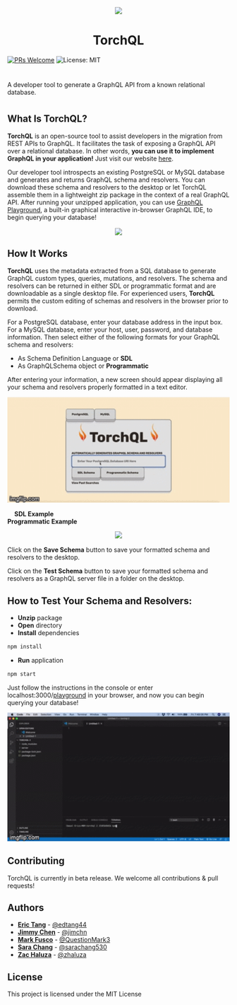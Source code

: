 <p align="center">
  <img width="50" src="https://github.com/oslabs-beta/TorchQL/blob/dev/torchql.png?raw=true">
  <h1 align="center">TorchQL</h1>
</p>

[![PRs Welcome](https://img.shields.io/badge/PRs-welcome-brightgreen.svg)](https://github.com/team-reactype/ReacType/pulls)
![License: MIT](https://img.shields.io/badge/License-MIT-yellow.svg)

#

A developer tool to generate a GraphQL API from a known relational database.

#

## What Is TorchQL?

**TorchQL** is an open-source tool to assist developers in the migration from
REST APIs to GraphQL. It facilitates the task of exposing a GraphQL API over a
relational database. In other words, **you can use it to implement GraphQL in
your application!** Just visit our website [here](https://www.torchql.dev/).

Our developer tool introspects an existing PostgreSQL or MySQL database and
generates and returns GraphQL schema and resolvers. You can download these
schema and resolvers to the desktop or let TorchQL assemble them in a
lightweight zip package in the context of a real GraphQL API. After running your
unzipped application, you can use
<a href="https://github.com/prisma-labs/graphql-playground">GraphQL
Playground</a>, a built-in graphical interactive in-browser GraphQL IDE, to
begin querying your database!

<p align="center">
<img src="https://github.com/oslabs-beta/TorchQL/blob/dev/screenshot1.png?raw=true" align="center" height="400">
</p>

## How It Works

**TorchQL** uses the metadata extracted from a SQL database to generate GraphQL
custom types, queries, mutations, and resolvers. The schema and resolvers can be
returned in either SDL or programmatic format and are downloadable as a single
desktop file. For experienced users, **TorchQL** permits the custom editing of
schemas and resolvers in the browser prior to download.

For a PostgreSQL database, enter your database address in the input box. For a
MySQL database, enter your host, user, password, and database information. Then
select either of the following formats for your GraphQL schema and resolvers:

- As Schema Definition Language or **SDL**
- As GraphQLSchema object or **Programmatic**

After entering your information, a new screen should appear displaying all your
schema and resolvers properly formatted in a text editor.

<p align="center">
<img src="./demo5.gif" width="600" display=block margin=auto>
</p>
&nbsp; &nbsp; <strong>SDL Example</strong>&nbsp; &nbsp; &nbsp; &nbsp; &nbsp; &nbsp; &nbsp; &nbsp; &nbsp; &nbsp; &nbsp; &nbsp; &nbsp; &nbsp; &nbsp; &nbsp; &nbsp; &nbsp; &nbsp; &nbsp; &nbsp; &nbsp; &nbsp; &nbsp; &nbsp; &nbsp; &nbsp; &nbsp; &nbsp; &nbsp; &nbsp; &nbsp; &nbsp; &nbsp; &nbsp; &nbsp; &nbsp; &nbsp; &nbsp; &nbsp; &nbsp; &nbsp; &nbsp  <strong>Programmatic Example</strong>
<p align="center">
<img src="https://github.com/oslabs-beta/TorchQL/blob/dev/screenshot5.png?raw=true" height="400" display=block margin=auto>
</p>

Click on the **Save Schema** button to save your formatted schema and resolvers
to the desktop.

Click on the **Test Schema** button to save your formatted schema and resolvers
as a GraphQL server file in a folder on the desktop.

## How to Test Your Schema and Resolvers:

- **Unzip** package
- **Open** directory
- **Install** dependencies

```bash
npm install
```

- **Run** application

```bash
npm start
```

Just follow the instructions in the console or enter
localhost:3000/<a href="https://github.com/prisma-labs/graphql-playground">playground</a>
in your browser, and now you can begin querying your database!

<p align="center">
<img src="./demo7.gif" width="600" display=block margin=auto>
</p>

## Contributing

TorchQL is currently in beta release. We welcome all contributions & pull
requests!

## Authors

- **[Eric Tang](https://www.linkedin.com/in/erictang44)** -
  [@edtang44](https://github.com/edtang44)
- **[Jimmy Chen](https://www.linkedin.com/in/jimchn/)** -
  [@jimchn](https://github.com/jimchn)
- **[Mark Fusco](https://www.linkedin.com/in/marklfusco/)** -
  [@QuestionMark3](https://github.com/QuestionMark3)
- **[Sara Chang](https://www.linkedin.com/in/sara-chang/)** -
  [@sarachang530](https://github.com/sarachang530)
- **[Zac Haluza](https://haluza.dev)** - [@zhaluza](https://github.com/zhaluza)

## License

This project is licensed under the MIT License
